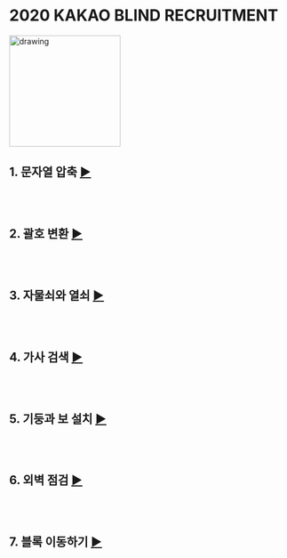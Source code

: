 # 2020 KAKAO BLIND RECRUITMENT


<img src="https://upload.wikimedia.org/wikipedia/commons/thumb/d/de/Kakao_CI_yellow.svg/1200px-Kakao_CI_yellow.svg.png" alt="drawing" width="200"/>


## 1. 문자열 압축 [▶](https://github.com/J-HM/Study_KaKao-Blind-Recruitment/blob/master/string_compression.cpp)

<br/><br/>
## 2. 괄호 변환 [▶](https://github.com/J-HM/Study_KaKao-Blind-Recruitment/blob/master/parenthesis_transformation.cpp)

<br/><br/>
## 3. 자물쇠와 열쇠 [▶](https://github.com/J-HM/Study_KaKao-Blind-Recruitment/blob/master/lock_and_key.cpp)

<br/><br/>
## 4. 가사 검색 [▶](https://github.com/J-HM/Study_KaKao-Blind-Recruitment/blob/master/lyric_search.cpp)

<br/><br/>
## 5. 기둥과 보 설치 [▶](https://github.com/J-HM/Study_KaKao-Blind-Recruitment/blob/master/column_and_beam_installation.cpp)

<br/><br/>
## 6. 외벽 점검 [▶](https://github.com/J-HM/Study_KaKao-Blind-Recruitment/blob/master/parenthesis_transformation.cpp)

<br/><br/>
## 7. 블록 이동하기 [▶](https://github.com/J-HM/Study_KaKao-Blind-Recruitment/blob/master/parenthesis_transformation.cpp)
